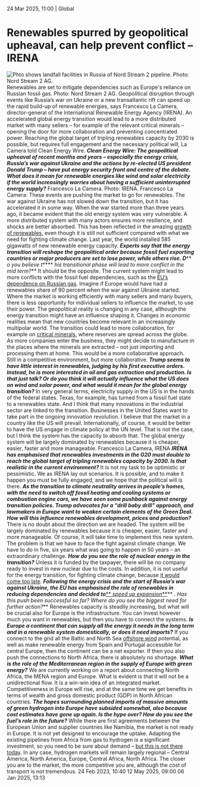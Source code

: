 24 Mar 2025, 11:00
| 
Global
# Renewables spurred by geopolitical upheaval, can help prevent conflict – IRENA
![Phto shows landfall facilities in Russia of Nord Stream 2 pipeline. Photo: Nord Stream 2 AG. ](https://www.cleanenergywire.org/sites/default/files/styles/gallery_image/public/landfall-facilities-in-russia-in-september-2021_small_rgb_nord_stream_2_nikolai_ryutin_0.jpeg?itok=rftkPAnX)
Renewables are set to mitigate dependencies such as Europe's reliance on Russian fossil gas. Photo: Nord Stream 2 AG. 
Geopolitical disruption through events like Russia’s war on Ukraine or a new transatlantic rift can speed up the rapid build-up of renewable energies, says Francesco La Camera, director-general of the International Renewable Energy Agency (IRENA). An accelerated global energy transition would lead to a more distributed market with many sellers – for example of the relevant critical minerals – opening the door for more collaboration and preventing concentrated power. Reaching the global target of tripling renewables capacity by 2030 is possible, but requires full engagement and the necessary political will, La Camera told Clean Energy Wire.
**_Clean Energy Wire: The geopolitical upheaval of recent months and years – especially the energy crisis, Russia’s war against Ukraine and the actions by re-elected US president Donald Trump – have put energy security front and centre of the debate. What does it mean for renewable energies like wind and solar electricity if the world increasingly worries about having a sufficient uninterrupted energy supply?_**
Francesco La Camera. Photo: IRENA.
Francesco La Camera: These events are pushing the market to go for renewables. The war against Ukraine has not slowed down the transition, but it has accelerated it in some way. When the war started more than three years ago, it became evident that the old energy system was very vulnerable.
A more distributed system with many actors ensures more resilience, and shocks are better absorbed. This has been reflected in the amazing [growth of renewables](https://www.irena.org/News/pressreleases/2025/Mar/G20-plus-Countries-Hold-the-Key-to-the-Global-Renewable-Target-by-2030), even though it is still not sufficient compared with what we need for fighting climate change. Last year, the world installed 585 gigawatts of new renewable energy capacity.
**_Experts say that the energy transition will reshape the geopolitical order because fossil fuel exporting countries or major producers are set to lose power, while others rise. D_**** _o you believe t_**** _his transitional phase will lead to more conflict in the mid term?_**
It should be the opposite. The current system might lead to more conflicts with the fossil fuel dependencies, such as the [EU’s dependence on Russian gas](https://www.cleanenergywire.org/factsheets/germanys-dependence-imported-fossil-fuels). Imagine if Europe would have had a renewables share of 90 percent when the war against Ukraine started.
Where the market is working efficiently with many sellers and many buyers, there is less opportunity for individual sellers to influence the market, to use their power.
The geopolitical reality is changing in any case, although the energy transition might have an influence shaping it. Changes in economic realities mean that new countries become relevant in an increasingly multipolar world.
The transition could lead to more collaboration, for example on [critical minerals](https://www.cleanenergywire.org/dossiers/clean-resources-and-recycling-crucial-make-energy-transition-truly-sustainable), where reserves are spread across the globe. As more companies enter the business, they might decide to manufacture in the places where the minerals are extracted – not just importing and processing them at home. This would be a more collaborative approach. Still in a competitive environment, but more collaborative.
**_Trump seems to have little interest in renewables, judging by his first executive orders. Instead, he is more interested in oil and gas extraction and production. Is that just talk? Or do you think it will actually influence what the US does on wind and solar power, and what would it mean for the global energy transition?_**
In very general terms, electricity supply in the US is in the hands of the federal states. Texas, for example, has turned from a fossil fuel state to a renewables state. And I think that many innovations in the industrial sector are linked to the transition. Businesses in the United States want to take part in the ongoing innovation revolution. I believe that the market in a country like the US will prevail.
Internationally, of course, it would be better to have the US engage in climate policy at the UN level. That is not the case, but I think the system has the capacity to absorb that.
The global energy system will be largely dominated by renewables because it is cheaper, easier, faster and more manageable.
Francesco La Camera, IRENA
**_IRENA has emphasised that renewables investments in the G20 must double to reach the global target of tripling renewables capacity by 2030. Is that realistic in the current environment?_**
It is not my task to be optimistic or pessimistic. We as IRENA lay out scenarios. It is possible, and to make it happen you must be fully engaged, and we hope that the political will is there.
**_As the transition to climate neutrality arrives in people’s homes, with the need to switch off fossil heating and cooling systems or combustion engine cars, we have seen some pushback against energy transition policies. Trump advocates for a “drill baby drill” approach, and lawmakers in Europe want to weaken certain elements of the Green Deal. How will this influence renewables development, prices and production?_**
There is no doubt about the direction we are headed. The system will be largely dominated by renewables because it is cheaper, easier, faster and more manageable. Of course, it will take time to implement this new system.
The problem is that we have to face the fight against climate change. We have to do in five, six years what was going to happen in 50 years – an extraordinary challenge.
**_How do you see the role of nuclear energy in the transition?_**
Unless it is funded by the taxpayer, there will be no company ready to invest in new nuclear due to the costs. In addition, it is not useful for the energy transition, for fighting climate change, because [it would come too late](https://www.fhtimes.com/stories/la-camera-dorfman-compelling-economics-of-renewables-unmask-fossil-fuels-and-nuclear,545491).
**_Following the energy crisis and the start of Russia’s war against Ukraine, the EU has emphasised the role of renewables in reducing dependencies and decided to_**[** _speed up expansion_**](https://www.cleanenergywire.org/dossiers/energy-transition-eu-takes-centre-stage-quest-climate-neutrality)** _. Has this push been successful so far? Where do you see the biggest need for further action?_**
Renewables capacity is steadily increasing, but what will be crucial also for Europe is the infrastructure. You can invest however much you want in renewables, but then you have to connect the systems.
**_Is Europe a continent that can supply all the energy it needs in the long term and in a renewable system domestically, or does it need imports?_**
If you connect to the grid all the Baltic and North Sea [offshore wind](https://www.cleanenergywire.org/glossary/letter_o#offshore_wind) potential, as well as make renewable energy from Spain and Portugal accessible for central Europe, then the continent can be a net exporter. If then you also push the connections to North Africa, there is absolutely no shortage.
**_What is the role of the Mediterranean region in the supply of Europe with green energy?_**
We are currently working on a report about connecting North Africa, the MENA region and Europe. What is evident is that it will not be a unidirectional flow. It is a win-win idea of an integrated market. Competitiveness in Europe will rise, and at the same time we get benefits in terms of wealth and gross domestic product (GDP) in North African countries.
**_The hopes surrounding planned imports of massive amounts of green hydrogen into Europe have subsided somewhat, also because cost estimates have gone up again. Is the hype over? How do you see the fuel’s role in the future?_**
While there are first agreements between the European Union and supplier countries like Namibia, the market is not ready in Europe. It is not yet designed to encourage the uptake. Adapting the existing pipelines from Africa from gas to hydrogen is a significant investment, so you need to be sure about demand – [but this is not there today](https://www.cleanenergywire.org/news/realistic-political-strategy-needed-green-hydrogen-market-ramp-report).
In any case, hydrogen markets will remain largely regional – Central America, North America, Europe, Central Africa, North Africa. The closer you are to the market, the more competitive you are, although the cost of transport is not tremendous.
24 Feb 2023, 10:40
12 May 2025, 09:00
06 Jan 2025, 13:13